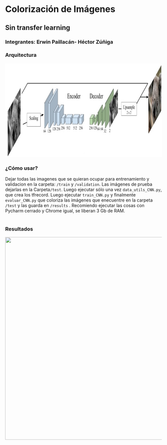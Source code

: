 
# Colorización de Imágenes
## Sin transfer learning
### Integrantes: Erwin Paillacán- Héctor Zúñiga
### Arquitectura
<img src="cnn.jpg" width="750" height="300" /> <br />

### ¿Cómo usar? 
 
Dejar todas las imagenes que se quieran ocupar para entrenamiento y validacion en la carpeta: ```/train``` y ```/validation```. Las imágenes de prueba dejarlas en la Carpeta```/test```. Luego ejecutar sólo una vez ```data_utils_CNN.py```, que crea los tfrecord. Luego ejecutar ```train_CNN.py``` y finalmente ```evaluar_CNN.py``` que coloriza las imágenes que enecuentre en la carpeta ```/test``` y las guarda en ```/results``` . Recomiendo ejecutar las cosas con Pycharm cerrado y Chrome igual, se liberan 3 Gb de RAM.<br />
 <br />
### Resultados
<img src="poster.png" width="750" height="650" /> <br />
